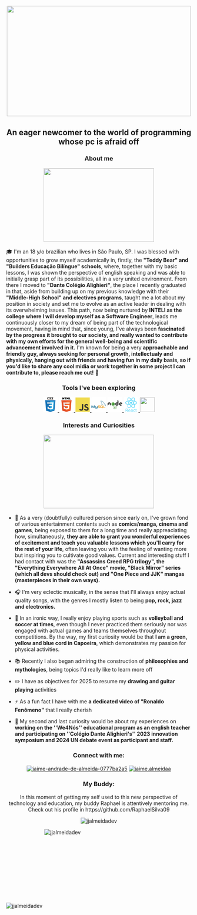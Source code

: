 <p align="center">
  <img width="500" height="300" src="https://github.com/user-attachments/assets/b1611930-7e28-4f85-926b-041a96b5b9fc">
</p>



<h2 align="center">An eager newcomer to the world of programming whose pc is afraid off</h2>


<h3 align="center">About me</h3>

<p align="center">
  <img width="300" height="200" src="https://github.com/user-attachments/assets/75ecb318-c8d5-4dfb-a645-c203fb754dce">
</p>

🎓 I'm an 18 y/o brazilian who lives in São Paulo, SP. I was blessed with opportunities to grow myself academically in, firstly, the **"Teddy Bear" and "Builders Educação Bilíngue" schools**, where, together with my basic lessons, I was shown the perspective of english speaking and was able to initially grasp part of its possibilities, all in a very united environment. From there I moved to **"Dante Colégio Alighieri"**, the place I recently graduated in that, aside from building up on my previous knowledge with their **"Middle-High School" and electives programs**, taught me a lot about my position in society and set me to evolve as an active leader in dealing with its overwhelming issues. This path, now being nurtured by **INTELI as the college where I will develop myself as a Software Engineer**, leads me continuously closer to my dream of being part of the technological movement, having in mind that, since young, I've always been **fascinated by the progress it brought to our society, and really wanted to contribute with my own efforts for the general well-being and scientific advancement involved in it.** I'm known for being a very **approachable and friendly guy, always seeking for personal growth, intellectualy and physically, hanging out with friends and having fun in my daily basis, so if you'd like to share any cool midia or work together in some project I can contribute to, please reach me out!** 💪

<h3 align="center">Tools I've been exploring</h3>
<p align="center"> <a href="https://www.w3schools.com/css/" target="_blank" rel="noreferrer"> <img src="https://raw.githubusercontent.com/devicons/devicon/master/icons/css3/css3-original-wordmark.svg" alt="css3" width="40" height="40"/> </a> <a href="https://www.w3.org/html/" target="_blank" rel="noreferrer"> <img src="https://raw.githubusercontent.com/devicons/devicon/master/icons/html5/html5-original-wordmark.svg" alt="html5" width="40" height="40"/> </a> <a href="https://developer.mozilla.org/en-US/docs/Web/JavaScript" target="_blank" rel="noreferrer"> <img src="https://raw.githubusercontent.com/devicons/devicon/master/icons/javascript/javascript-original.svg" alt="javascript" width="40" height="40"/> </a> <a href="https://www.mysql.com/" target="_blank" rel="noreferrer"> <img src="https://raw.githubusercontent.com/devicons/devicon/master/icons/mysql/mysql-original-wordmark.svg" alt="mysql" width="40" height="40"/> </a> <a href="https://nodejs.org" target="_blank" rel="noreferrer"> <img src="https://raw.githubusercontent.com/devicons/devicon/master/icons/nodejs/nodejs-original-wordmark.svg" alt="nodejs" width="40" height="40"/> </a> <a href="https://reactjs.org/" target="_blank" rel="noreferrer"> <img src="https://raw.githubusercontent.com/devicons/devicon/master/icons/react/react-original-wordmark.svg" alt="react" width="40" height="40"/> </a> <img width="40" height="40" src="https://github.com/user-attachments/assets/cbb99c90-b086-4b1a-98fa-b24d688ea401"> </p>

<h3 align="center">Interests and Curiosities</h3>

<p align="center">
  <img width="300" height="200" src="https://github.com/user-attachments/assets/1b622669-6b42-46a2-88b3-b61923ad0165">
</p>

- 👾 As a very (doubtfully) cultured person since early on, I've grown fond of various entertainment contents such as **comics/manga, cinema and games**, being exposed to them for a long time and really appreaciating how, simultaneously, **they are able to grant you wonderful experiences of excitement and teach you valuable lessons which you'll carry for the rest of your life**, often leaving you with the feeling of wanting more but inspiring you to cultivate good values. Current and interesting stuff I had contact with was the **"Assassins Creed RPG trilogy", the "Everything Everywhere All At Once" movie, "Black Mirror" series (which all devs should check out) and "One Piece and JJK" mangas (masterpieces in their own ways).**

- 🎧 I'm very eclectic musically, in the sense that I'll always enjoy actual quality songs, with the genres I mostly listen to being **pop, rock, jazz and electronics.**
  
- 🏐 In an ironic way, I really enjoy playing sports such as **volleyball and soccer at times**, even though I never practiced them seriously nor was engaged with actual games and teams themselves throughout competitions. By the way, my first curiosity would be that **I am a green, yellow and blue cord in Capoeira**, which demonstrates my passion for physical activities.

- 📚 Recently I also began admiring the construction of **philosophies and mythologies**, being topics I'd really like to learn more off

- ✏️ I have as objectives for 2025 to resume my **drawing and guitar playing** activities

- ⚡ As a fun fact I have with me **a dedicated video of "Ronaldo Fenômeno"** that I really cherish

- 📄 My second and last curiosity would be about my experiences on **working on the ''We4Nós'' educational program as an english teacher and participating on ''Colégio Dante Alighieri's'' 2023 innovation symposium and 2024 UN debate event as participant and staff.**


  
<h3 align="center">Connect with me:</h3>
<p align="center">
<a href="https://linkedin.com/in/jaime-andrade-de-almeida-0777ba2a5" target="blank"><img align="center" src="https://raw.githubusercontent.com/rahuldkjain/github-profile-readme-generator/master/src/images/icons/Social/linked-in-alt.svg" alt="jaime-andrade-de-almeida-0777ba2a5" height="30" width="40" /></a>
<a href="https://instagram.com/jaime.almeidaa" target="blank"><img align="center" src="https://raw.githubusercontent.com/rahuldkjain/github-profile-readme-generator/master/src/images/icons/Social/instagram.svg" alt="jaime.almeidaa" height="30" width="40" /></a>
</p>

<h3 align="center">My Buddy:</h3>
<p align="center">
In this moment of getting my self used to this new perspective of technology and education, my buddy Raphael is attentively mentoring me. Check out his profile in https://github.com/RaphaelSilva09</p> 



<p align="center"> <img src="https://komarev.com/ghpvc/?username=jjalmeidadev&label=Profile%20views&color=0e75b6&style=flat" alt="jjalmeidadev"/> </p>
<p>
  
<p>&nbsp;<img width="400" height="200" align="right" src="https://github-readme-stats.vercel.app/api?username=jjalmeidadev&show_icons=true&locale=en" alt="jjalmeidadev" />
<img width="400" height="200" align="left" src="https://github-readme-streak-stats.herokuapp.com/?user=jjalmeidadev&" alt="jjalmeidadev" />
</p>



<!--
**jjalmeidadev/jjalmeidadev** is a ✨ _special_ ✨ repository because its `README.md` (this file) appears on your GitHub profile.

Here are some ideas to get you started:

- 🔭 I’m currently working on ...
- 🌱 I’m currently learning ...
- 👯 I’m looking to collaborate on ...
- 🤔 I’m looking for help with ...
- 💬 Ask me about ...
- 📫 How to reach me: ...
- 😄 Pronouns: ...
- ⚡ Fun fact: ...
-->
